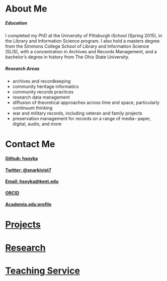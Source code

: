 # About Me
##### Education
I completed my PhD at the University of Pittsburgh iSchool (Spring 2015), in the Library and Information Science program. I also hold a masters degree from the Simmons College School of Library and Information Science (SLIS), with a concentration in Archives and Records Management, and a bachelor’s degree in history from The Ohio State University.

##### Research Areas

   * archives and recordkeeping
   * community heritage informatics
   * community records practices
   * research data management
   * diffusion of theoretical approaches across time and space, particularly continuum thinking
   * war and military records, including veteran and family projects
   * preservation management for records on a range of media– paper, digital, audio, and more


# Contact Me
#### [Github: hsoyka](https://github.com/hsoyka)
#### [Twitter: @snarkivist7](https://twitter.com/snarkivist7)
#### [Email: hsoyka@kent.edu](mailto:hsoyka@kent.edu)
#### [ORCID](http://orcid.org/0000-0002-0566-4012)
#### [Academia.edu profile](http://pitt.academia.edu/HeatherSoyka)


# [Projects](https://hsoyka.github.io/projects.md)

# [Research](https://hsoyka.github.io/research.md)

# [Teaching Service](https://hsoyka.github.io/teaching_service.md)
